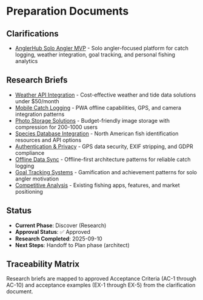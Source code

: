# Preparation Documents

## Clarifications
- [AnglerHub Solo Angler MVP](clarifications/anglerhub-fishing-club-management.md) - Solo angler-focused platform for catch logging, weather integration, goal tracking, and personal fishing analytics

## Research Briefs
- [Weather API Integration](weather-api-integration.md) - Cost-effective weather and tide data solutions under $50/month
- [Mobile Catch Logging](mobile-catch-logging.md) - PWA offline capabilities, GPS, and camera integration patterns
- [Photo Storage Solutions](photo-storage-solutions.md) - Budget-friendly image storage with compression for 200-1000 users
- [Species Database Integration](species-database-integration.md) - North American fish identification resources and API options
- [Authentication & Privacy](authentication-privacy.md) - GPS data security, EXIF stripping, and GDPR compliance
- [Offline Data Sync](offline-data-sync.md) - Offline-first architecture patterns for reliable catch logging
- [Goal Tracking Systems](goal-tracking-systems.md) - Gamification and achievement patterns for solo angler motivation
- [Competitive Analysis](competitive-analysis.md) - Existing fishing apps, features, and market positioning

## Status
- **Current Phase**: Discover (Research)
- **Approval Status**: ✅ Approved
- **Research Completed**: 2025-09-10
- **Next Steps**: Handoff to Plan phase (architect)

## Traceability Matrix
Research briefs are mapped to approved Acceptance Criteria (AC-1 through AC-10) and acceptance examples (EX-1 through EX-5) from the clarification document.